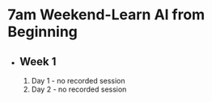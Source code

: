 # 7am Weekend-Learn AI from Beginning

- ## Week 1

   1. Day 1 - no recorded session
   2. Day 2 - no recorded session

<!-- - ## Week 2

   1. [Day 1]()
   2. [Day 2]() -->

<!-- - ## Week 

   1. [Day 1]()
   2. [Day 2]() -->